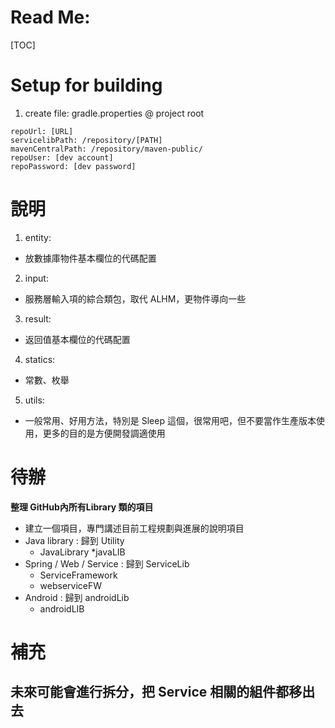 # Read Me:
[TOC]

# Setup for building
1. create file: gradle.properties @ project root
```text
repoUrl: [URL]
servicelibPath: /repository/[PATH]
mavenCentralPath: /repository/maven-public/
repoUser: [dev account]
repoPassword: [dev password]
```

# 說明
1. entity: 
  - 放數據庫物件基本欄位的代碼配置
2. input: 
  - 服務層輸入項的綜合類包，取代 ALHM，更物件導向一些
3. result: 
  - 返回值基本欄位的代碼配置
4. statics: 
  - 常數、枚舉
5. utils: 
  - 一般常用、好用方法，特別是 Sleep 這個，很常用吧，但不要當作生產版本使用，更多的目的是方便開發調適使用

# 待辦
**整理 GitHub內所有Library 類的項目**
* 建立一個項目，專門講述目前工程規劃與進展的說明項目
* Java library : 歸到 Utility
  * JavaLibrary
  *javaLIB
* Spring / Web / Service : 歸到 ServiceLib
  * ServiceFramework
  * webserviceFW
* Android : 歸到 androidLib
  * androidLIB

# 補充
## 未來可能會進行拆分，把 Service 相關的組件都移出去
